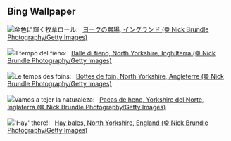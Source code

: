 ## Bing Wallpaper
![](https://www.bing.com/th?id=OHR.YorkshireHay_JA-JP4491584308_UHD.jpg&w=1000)金色に輝く牧草ロール:&nbsp;&ensp;[ヨークの農場, イングランド (© Nick Brundle Photography/Getty Images)](https://www.bing.com/th?id=OHR.YorkshireHay_JA-JP4491584308_UHD.jpg)
<br><br/>
![](https://www.bing.com/th?id=OHR.YorkshireHay_IT-IT9160860790_UHD.jpg&w=1000)Il tempo del fieno:&nbsp;&ensp;[Balle di fieno, North Yorkshire, Inghilterra (© Nick Brundle Photography/Getty Images)](https://www.bing.com/th?id=OHR.YorkshireHay_IT-IT9160860790_UHD.jpg)
<br><br/>
![](https://www.bing.com/th?id=OHR.YorkshireHay_FR-FR4007661841_UHD.jpg&w=1000)Le temps des foins:&nbsp;&ensp;[Bottes de foin, North Yorkshire, Angleterre (© Nick Brundle Photography/Getty Images)](https://www.bing.com/th?id=OHR.YorkshireHay_FR-FR4007661841_UHD.jpg)
<br><br/>
![](https://www.bing.com/th?id=OHR.YorkshireHay_ES-ES7917729802_UHD.jpg&w=1000)Vamos a tejer la naturaleza:&nbsp;&ensp;[Pacas de heno, Yorkshire del Norte, Inglaterra (© Nick Brundle Photography/Getty Images)](https://www.bing.com/th?id=OHR.YorkshireHay_ES-ES7917729802_UHD.jpg)
<br><br/>
![](https://www.bing.com/th?id=OHR.YorkshireHay_EN-GB0990690457_UHD.jpg&w=1000)'Hay' there!:&nbsp;&ensp;[Hay bales, North Yorkshire, England (© Nick Brundle Photography/Getty Images)](https://www.bing.com/th?id=OHR.YorkshireHay_EN-GB0990690457_UHD.jpg)
<br><br/>
